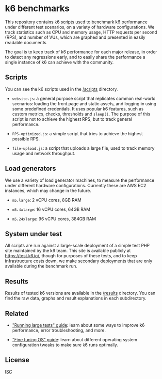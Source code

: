 # k6 benchmarks

This repository contains [k6](https://k6.io/) scripts used to benchmark k6 performance under different test scenarios, on a variety of hardware configurations. We track statistics such as CPU and memory usage, HTTP requests per second (RPS), and number of VUs, which are graphed and presented in easily readable documents.

The goal is to keep track of k6 performance for each major release, in order to detect any regressions early, and to easily share the performance a single instance of k6 can achieve with the community.


## Scripts

You can see the k6 scripts used in the [/scripts](/scripts) directory.

- `website.js`: a general purpose script that replicates common real-world scenarios: loading the front page and static assets, and logging in using some predefined credentials. It uses popular k6 features, such as custom metrics, checks, thresholds and `sleep()`.
  The purpose of this script is not to achieve the highest RPS, but to track general performance.

- `RPS-optimized.js`: a simple script that tries to achieve the highest possible RPS.

- `file-upload.js`: a script that uploads a large file, used to track memory usage and network throughput.


## Load generators

We use a variety of load generator machines, to measure the performance under different hardware configurations. Currently these are AWS EC2 instances, which may change in the future.

- `m5.large`: 2 vCPU cores, 8GB RAM

- `m5.4xlarge`: 16 vCPU cores, 64GB RAM

- `m5.24xlarge`: 96 vCPU cores, 384GB RAM


## System under test

All scripts are run against a large-scale deployment of a simple test PHP site maintained by the k6 team. This site is available publicly at https://test.k6.io/, though for purposes of these tests, and to keep infrastructure costs down, we make secondary deployments that are only available during the benchmark run.

## Results

Results of tested k6 versions are available in the [/results](/results) directory. You can find the raw data, graphs and result explanations in each subdirectory.

## Related

- ["Running large tests" guide](https://k6.io/docs/testing-guides/running-large-tests/): learn about some ways to improve k6 performance, error troubleshooting, and more.

- ["Fine tuning OS" guide](https://k6.io/docs/misc/fine-tuning-os): learn about different operating system configuration tweaks to make sure k6 runs optimally.


## License

[ISC](/LICENSE)
